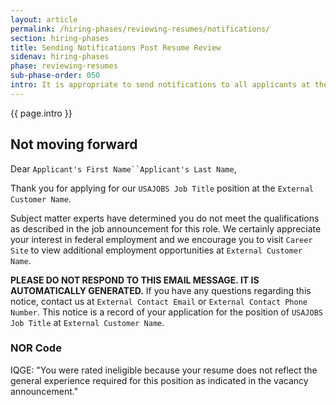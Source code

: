 ```yaml
---
layout: article
permalink: /hiring-phases/reviewing-resumes/notifications/
section: hiring-phases
title: Sending Notifications Post Resume Review
sidenav: hiring-phases
phase: reviewing-resumes
sub-phase-order: 050
intro: It is appropriate to send notifications to all applicants at the end of each phase. Use the following NOR code and notification message to communicate with applicants who are not moving forward.
---
```


<p class="usa-intro">
  {{ page.intro }}
</p>

## Not moving forward

Dear `Applicant's First Name``Applicant's Last Name`,

Thank you for applying for our `USAJOBS Job Title` position at the `External Customer Name`.

Subject matter experts have determined you do not meet the qualifications as described in the job announcement for this role. We certainly appreciate your interest in federal employment and we encourage you to visit `Career Site` to view additional employment opportunities at `External Customer Name`.

**PLEASE DO NOT RESPOND TO THIS EMAIL MESSAGE. IT IS AUTOMATICALLY GENERATED.** If you have any questions regarding this notice, contact us at `External Contact Email` or `External Contact Phone Number`. This notice is a record of your application for the position of `USAJOBS Job Title` at `External Customer Name`.

### NOR Code

IQGE: "You were rated ineligible because your resume does not reflect the general experience required for this position as indicated in the vacancy announcement."
